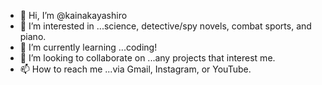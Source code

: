 - 👋 Hi, I’m @kainakayashiro
- 👀 I’m interested in ...science, detective/spy novels, combat sports, and piano.
- 🌱 I’m currently learning ...coding!
- 💞️ I’m looking to collaborate on ...any projects that interest me.
- 📫 How to reach me ...via Gmail, Instagram, or YouTube.

<!---
kainakayashiro/kainakayashiro is a ✨ special ✨ repository because its `README.md` (this file) appears on your GitHub profile.
You can click the Preview link to take a look at your changes.
--->
